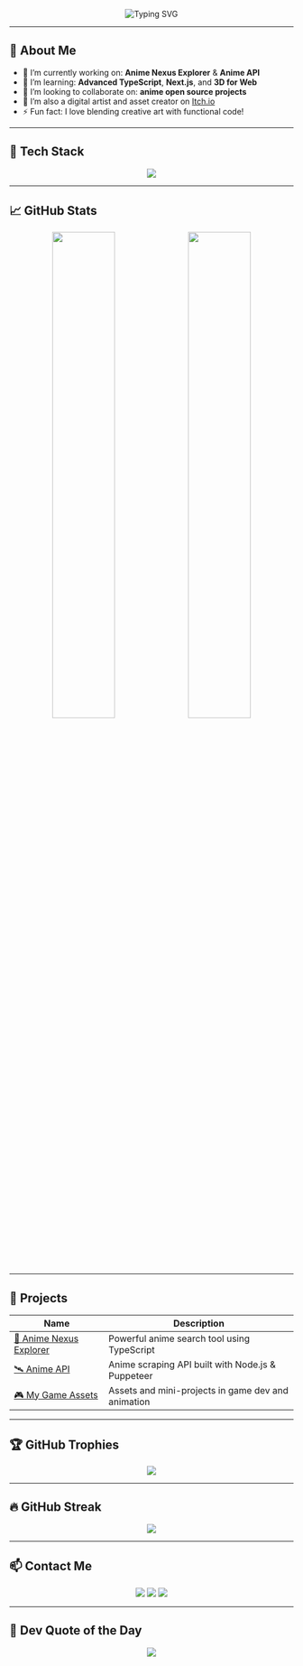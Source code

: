 <!-- Header typing animation -->
<p align="center">
  <img src="https://readme-typing-svg.demolab.com?font=Fira+Code&size=24&pause=1000&color=58A6FF&center=true&vCenter=true&width=435&lines=Hi+there!+I'm+Kairo+;Full-stack+Developer+%2F+Digital+Artist;Welcome+to+my+GitHub+Profile!" alt="Typing SVG" />
</p>

---

## 🧠 About Me

- 🔭 I’m currently working on: **Anime Nexus Explorer** & **Anime API**
- 🌱 I’m learning: **Advanced TypeScript**, **Next.js**, and **3D for Web**
- 👯 I’m looking to collaborate on: **anime open source projects**
- 🎨 I’m also a digital artist and asset creator on [Itch.io](https://kage11.itch.io/)
- ⚡ Fun fact: I love blending creative art with functional code!

---

## 🚀 Tech Stack

<div align="center">
  <img src="https://skillicons.dev/icons?i=ts,js,react,next,nodejs,express,mongodb,html,css,git,vscode&perline=8" />
</div>

---

## 📈 GitHub Stats

<div align="center">
  <img src="https://github-readme-stats.vercel.app/api?username=kage-art&show_icons=true&theme=tokyonight&hide_border=true&hide=prs" width="47%" />
  <img src="https://github-readme-stats.vercel.app/api/top-langs/?username=kage-art&layout=compact&theme=tokyonight&hide_border=true" width="47%" />
</div>

---

## 🧩 Projects

| Name | Description |
|------|-------------|
| [🎯 Anime Nexus Explorer](https://github.com/kage-art/anime-nexus-explorer) | Powerful anime search tool using TypeScript |
| [🛰️ Anime API](https://github.com/kage-art/Anime-API) | Anime scraping API built with Node.js & Puppeteer |
| [🎮 My Game Assets](https://kage11.itch.io/) | Assets and mini-projects in game dev and animation |

---

## 🏆 GitHub Trophies

<p align="center">
  <img src="https://github-profile-trophy.vercel.app/?username=kage-art&theme=tokyonight&no-frame=true&row=1&column=6" />
</p>

---

## 🔥 GitHub Streak

<p align="center">
  <img src="https://streak-stats.demolab.com?user=kage-art&theme=tokyonight&hide_border=true" />
</p>

---

## 📫 Contact Me

<p align="center">
  <a href="mailto:kageartdev@gmail.com"><img src="https://img.shields.io/badge/Gmail-D14836?style=for-the-badge&logo=gmail&logoColor=white"></a>
  <a href="https://kage11.itch.io/"><img src="https://img.shields.io/badge/Itch.io-FA5C5C?style=for-the-badge&logo=itchdotio&logoColor=white"></a>
  <a href="https://github.com/kage-art"><img src="https://img.shields.io/badge/GitHub-181717?style=for-the-badge&logo=github&logoColor=white"></a>
</p>

---

## 📜 Dev Quote of the Day

<p align="center">
  <img src="https://quotes-github-readme.vercel.app/api?type=horizontal&theme=tokyonight" />
</p>
